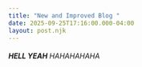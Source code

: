 ```yaml
---
title: "New and Improved Blog "
date: 2025-09-25T17:16:00.000-04:00
layout: post.njk
---
```

###### **HELL YEAH** *HAHAHAHAHA*
